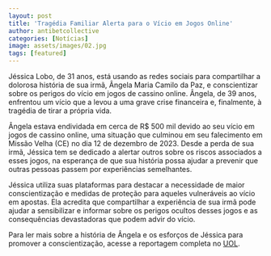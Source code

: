 ```yaml
---
layout: post
title: 'Tragédia Familiar Alerta para o Vício em Jogos Online'
author: antibetcollective
categories: [Notícias]
image: assets/images/02.jpg
tags: [featured]
---
```


Jéssica Lobo, de 31 anos, está usando as redes sociais para compartilhar a dolorosa história de sua irmã, Ângela Maria Camilo da Paz, e conscientizar sobre os perigos do vício em jogos de cassino online. Ângela, de 39 anos, enfrentou um vício que a levou a uma grave crise financeira e, finalmente, à tragédia de tirar a própria vida.

Ângela estava endividada em cerca de R$ 500 mil devido ao seu vício em jogos de cassino online, uma situação que culminou em seu falecimento em Missão Velha (CE) no dia 12 de dezembro de 2023. Desde a perda de sua irmã, Jéssica tem se dedicado a alertar outros sobre os riscos associados a esses jogos, na esperança de que sua história possa ajudar a prevenir que outras pessoas passem por experiências semelhantes.

Jéssica utiliza suas plataformas para destacar a necessidade de maior conscientização e medidas de proteção para aqueles vulneráveis ao vício em apostas. Ela acredita que compartilhar a experiência de sua irmã pode ajudar a sensibilizar e informar sobre os perigos ocultos desses jogos e as consequências devastadoras que podem advir do vício.

Para ler mais sobre a história de Ângela e os esforços de Jéssica para promover a conscientização, acesse a reportagem completa no [UOL](https://noticias.uol.com.br/cotidiano/ultimas-noticias/2024/04/12/morto-jogo-aviaozinho.htm?cmpid=copiaecola).